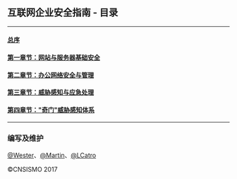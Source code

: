 ## 互联网企业安全指南 - 目录

<hr>

#### [总序]()
#### [第一章节：网站与服务器基础安全]()
#### [第二章节：办公网络安全与管理]()
#### [第三章节：威胁感知与应急处理]()
#### [第四章节："奇门"威胁感知体系]()

<hr>

### 编写及维护

[@Wester](https://github.com/We5ter)、[@Martin](https://github.com/martinzhou2015)、[@LCatro](https://github.com/LCatro)

&copy;CNSISMO 2017
